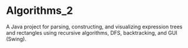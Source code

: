 # Algorithms_2
A Java project for parsing, constructing, and visualizing expression trees and rectangles using recursive algorithms, DFS, backtracking, and GUI (Swing).
